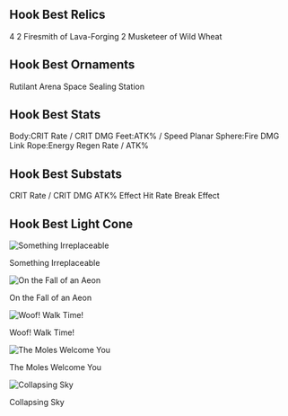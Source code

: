 ## Hook Best Relics
4 2 Firesmith of Lava-Forging
2 Musketeer of Wild Wheat

## Hook Best Ornaments
Rutilant Arena
Space Sealing Station

## Hook Best Stats
Body:CRIT Rate / CRIT DMG
Feet:ATK% / Speed
Planar Sphere:Fire DMG
Link Rope:Energy Regen Rate / ATK%

## Hook Best Substats
CRIT Rate / CRIT DMG
ATK%
Effect Hit Rate
Break Effect

## Hook Best Light Cone

![Something Irreplaceable](https://rerollcdn.com/STARRAIL/LightCones/something_irreplaceable_sm.png)

Something Irreplaceable

![On the Fall of an Aeon](https://rerollcdn.com/STARRAIL/LightCones/on_the_fall_of_an_aeon_sm.png)

On the Fall of an Aeon

![Woof! Walk Time!](https://rerollcdn.com/STARRAIL/LightCones/woof!_walk_time!_sm.png)

Woof! Walk Time!

![The Moles Welcome You](https://rerollcdn.com/STARRAIL/LightCones/the_moles_welcome_you_sm.png)

The Moles Welcome You

![Collapsing Sky](https://rerollcdn.com/STARRAIL/LightCones/collapsing_sky_sm.png)

Collapsing Sky